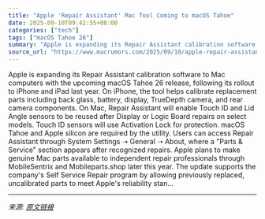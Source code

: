 ```yaml
---
title: "Apple 'Repair Assistant' Mac Tool Coming to macOS Tahoe"
date: 2025-09-10T09:42:55+08:00
categories: ["tech"]
tags: ["macOS Tahoe 26"]
summary: "Apple is expanding its Repair Assistant calibration software to Mac computers with the upcoming macOS Tahoe 26 release, following its rollout to iPhone and iPad last year. On iPhone, the tool helps ca"
source_url: "https://www.macrumors.com/2025/09/10/apple-repair-assistant-macos-tahoe/"
---
```


Apple is expanding its Repair Assistant calibration software to Mac computers with the upcoming macOS Tahoe 26 release, following its rollout to iPhone and iPad last year. On iPhone, the tool helps calibrate replacement parts including back glass, battery, display, TrueDepth camera, and rear camera components. On Mac, Repair Assistant will enable Touch ID and Lid Angle sensors to be reused after Display or Logic Board repairs on select models. Touch ID sensors will use Activation Lock for protection. macOS Tahoe and Apple silicon are required by the utility. Users can access Repair Assistant through System Settings ➝ General ➝ About, where a "Parts & Service" section appears after recognized repairs. Apple plans to make genuine Mac parts available to independent repair professionals through MobileSentrix and Mobileparts.shop later this year. The update supports the company's Self Service Repair program by allowing previously replaced, uncalibrated parts to meet Apple's reliability stan...

---

*来源: [原文链接](https://www.macrumors.com/2025/09/10/apple-repair-assistant-macos-tahoe/)*
